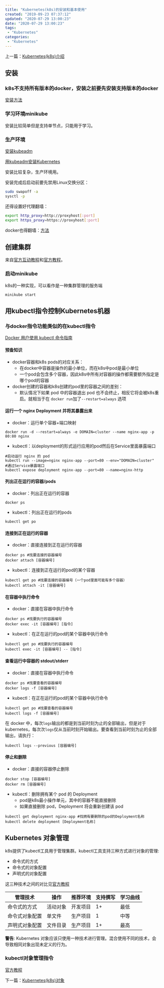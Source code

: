 ```yaml
---
title: "Kubernetes(k8s)的安装和基本使用"
created: "2019-09-23 07:37:12"
updated: "2020-07-29 13:00:23"
date: "2020-07-29 13:00:23"
tags: 
 - "Kubernetes"
categories: 
 - "Kubernetes"
---
```


上一篇：[Kubernetes(k8s)介绍](./Kubernetes介绍.md)

## 安装

### k8s不支持所有版本的docker，安装之前要先安装支持版本的docker

[安装方法](https://kubernetes.io/docs/setup/production-environment/container-runtimes/)

### 学习环境minikube

安装比较简单但是支持单节点，只能用于学习。

### 生产环境

[安装kubeadm](https://kubernetes.io/docs/setup/production-environment/tools/kubeadm/install-kubeadm/)

[用kubeadm安装Kubernetes](https://kubernetes.io/docs/setup/production-environment/tools/kubeadm/create-cluster-kubeadm/)

安装比较复杂，生产环境用。

安装完成后启动前要先禁用Linux交换分区：

```sh
sudo swapoff -a
sysctl -p
```

还得设置好代理翻墙：

```sh
export http_proxy=http://proxyhost[:port]
export https_proxy=https://proxyhost[:port]
```

docker也得翻墙：[方法](https://docs.docker.com/config/daemon/systemd/#httphttps-proxy)

## 创建集群

来自[官方互动教程](https://kubernetes.io/docs/tutorials/kubernetes-basics/create-cluster/cluster-interactive/)和[官方教程](https://kubernetes.io/docs/tutorials/hello-minikube/)。

### 启动minikube

k8s的一种实现，可以看作是一种集群管理的服务端

```shell
minikube start
```

## 用kubectl指令控制Kubernetes机器

### 与docker指令功能类似的在kubectl指令

[Docker 用户使用 kubectl 命令指南](https://kubernetes.io/zh/docs/reference/kubectl/docker-cli-to-kubectl/)

#### 预备知识

* docker容器和k8s pods的对应关系：
  * 在docker中容器是操作的最小单位，而在k8s中pod是最小单位
  * 一个pod会包含多个容器，因此k8s中所有对容器的操作都需要额外指定是哪个pod的容器
* docker创建的容器和k8s创建的pod里的容器之间的差别：
  * 默认情况下如果 pod 中的容器退出 pod 也不会终止，相反它将会被k8s重启。就相当于在 `docker run`加了`--restart=always` 选项

#### 运行一个 nginx Deployment 并将其暴露出来

* docker：运行单个容器+端口映射

```shell
docker run -d --restart=always -e DOMAIN=cluster --name nginx-app -p 80:80 nginx
```

* kubectl：以deployment的形式运行应用的pod然后在Service里面暴露端口

```shell
#启动运行 nginx 的 pod
kubectl run --image=nginx nginx-app --port=80 --env="DOMAIN=cluster"
#通过Service暴露端口
kubectl expose deployment nginx-app --port=80 --name=nginx-http
```

#### 列出正在运行的容器/pods

* docker：列出正在运行的容器

```shell
docker ps
```

* kubectl：列出正在运行的pods

```shell
kubectl get po
```

#### 连接到正在运行的容器

* docker：直接连接到正在运行的容器

```shell
docker ps #找要连接的容器编号
docker attach [容器编号]
```

* kubectl：连接到正在运行的pod的某个容器

```shell
kubectl get po #找要连接的容器编号（一个pod里面可能有多个容器）
kubectl attach -it [容器编号]
```

#### 在容器中执行命令

* docker：直接在容器中执行命令

```shell
docker ps #找要执行的容器编号
docker exec -it [容器编号] [指令]
```

* kubectl：在正在运行的pod的某个容器中执行命令

```shell
kubectl get po #找要执行的容器编号
kubectl exec -it [容器编号] -- [指令]
```

#### 查看运行中容器的 stdout/stderr

* docker：直接在容器中执行命令

```shell
docker ps #找要查看的容器编号
docker logs -f [容器编号]
```

* kubectl：在正在运行的pod的某个容器中执行命令

```shell
kubectl get po #找要查看的容器编号
kubectl logs -f [容器编号]
```

在 docker 中，每次`logs`输出的都是到当前时刻为止的全部输出，但是对于 kubernetes，每次次`logs`仅从当前时刻开始输出。要查看到当前时刻为止的全部输出，请执行：

```shell
kubectl logs --previous [容器编号]
```

#### 停止和删除

* docker：直接的容器停止删除

```shell
docker stop [容器编号]
docker rm [容器编号]
```

* kubectl：删除拥有某个 pod 的 Deployment
  * pod是k8s最小操作单元，其中的容器不能直接删除
  * 如果直接删除 pod，Deployment 将会重新创建该 pod

```shell
kubectl get deployment nginx-app #找拥有要删除的pod的Deployment名称
kubectl delete deployment [Deployment名称]
```


## Kubernetes 对象管理

k8s提供了kubectl工具用于管理集群。kubectl工具支持三种方式进行对象的管理:

* 命令式的方式
* 命令式的对象配置
* 声明式的对象配置

这三种技术之间的对比见[官方教程](https://kubernetes.io/zh/docs/tutorials/object-management-kubectl/object-management/)

管理技术|操作|推荐环境|支持撰写|学习曲线
-|-|-|-|-
命令式的方式|活动对象|开发项目|1+|最低
命令式对象配置|单文件|生产项目|1|中等
声明式对象配置|文件目录|生产项目|1+|最高

**警告**: Kubernetes 对象应该只使用一种技术进行管理。混合使用不同的技术，会导致相同对象出现未定义的行为。

### kubectl对象管理指令

[官方教程](https://kubernetes.io/zh/docs/tutorials/object-management-kubectl/imperative-object-management-command/)

下一篇：[Kubernetes(k8s)对象](./Kubernetes对象.md)